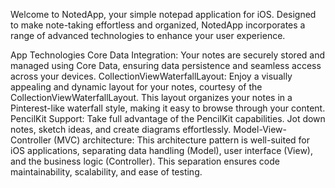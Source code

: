 Welcome to NotedApp, your simple notepad application for iOS. Designed to make note-taking effortless and organized, NotedApp incorporates a range of advanced technologies to enhance your user experience.

App Technologies
Core Data Integration: Your notes are securely stored and managed using Core Data, ensuring data persistence and seamless access across your devices.
CollectionViewWaterfallLayout: Enjoy a visually appealing and dynamic layout for your notes, courtesy of the CollectionViewWaterfallLayout. This layout organizes your notes in a Pinterest-like waterfall style, making it easy to browse through your content.
PencilKit Support: Take full advantage of the PencilKit capabilities. Jot down notes, sketch ideas, and create diagrams effortlessly.
Model-View-Controller (MVC) architecture: This architecture pattern is well-suited for iOS applications, separating data handling (Model), user interface (View), and the business logic (Controller). This separation ensures code maintainability, scalability, and ease of testing.
